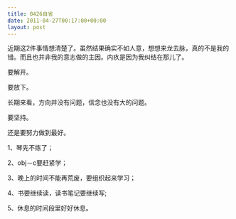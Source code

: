 ```yaml
---
title: 0426自省
date: 2011-04-27T00:17:00+00:00
layout: post
---
```

近期这2件事情想清楚了。虽然结果确实不如人意，想想来龙去脉，真的不是我的错。而且也并非我的意志做的主因。内疚是因为我纠结在那儿了。

要解开。
  
要放下。

长期来看，方向并没有问题，信念也没有大的问题。

要坚持。
  
还是要努力做到最好。

1、琴先不练了；
  
2、obj－c要赶紧学；
  
3、晚上的时间不能再荒废，要组织起来学习；
  
4、书要继续读，读书笔记要继续写;
  
5、休息的时间段里好好休息。
